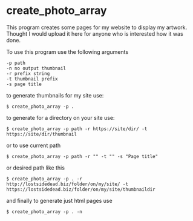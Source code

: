 # create_photo_array

This program creates some pages for my website to display my artwork.
Thought I would upload it here for anyone who is interested how it was done.

To use this program use the following arguments
	
	-p path
	-n no output thumbnail
	-r prefix string
	-t thumbnail prefix
	-s page title

to generate thumbnails for my site use:

	$ create_photo_array -p .

to generate for a directory on your site use:

	$ create_photo_array -p path -r https://site/dir/ -t https://site/dir/thumbnail

or to use current path

	$ create_photo_array -p path -r "" -t "" -s "Page title"

or desired path like this

	$ create_photo_array -p . -r http://lostsidedead.biz/folder/on/my/site/ -t https://lostsidedead.biz/folder/on/my/site/thumbnaildir

and finally to generate just html pages use

	$ create_photo_array -p . -n

